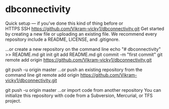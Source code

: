 # dbconnectivity

Quick setup — if you’ve done this kind of thing before
or	
HTTPS
SSH
https://github.com/Vikram-vicky1/dbconnectivity.git
Get started by creating a new file or uploading an existing file. We recommend every repository include a README, LICENSE, and .gitignore.

…or create a new repository on the command line
echo "# dbconnectivity" >> README.md
git init
git add README.md
git commit -m "first commit"
git remote add origin https://github.com/Vikram-vicky1/dbconnectivity.git


git push -u origin master
…or push an existing repository from the command line
git remote add origin https://github.com/Vikram-vicky1/dbconnectivity.git


git push -u origin master
…or import code from another repository
You can initialize this repository with code from a Subversion, Mercurial, or TFS project.
